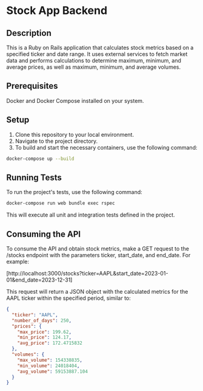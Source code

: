 # Stock App Backend

## Description
This is a Ruby on Rails application that calculates stock metrics based on a specified ticker and date range. It uses external services to fetch market data and performs calculations to determine maximum, minimum, and average prices, as well as maximum, minimum, and average volumes.

## Prerequisites
Docker and Docker Compose installed on your system.

## Setup
1. Clone this repository to your local environment.
2. Navigate to the project directory.
3. To build and start the necessary containers, use the following command:

```sh
docker-compose up --build
```

## Running Tests
To run the project's tests, use the following command:

```sh 
docker-compose run web bundle exec rspec
```

This will execute all unit and integration tests defined in the project.

## Consuming the API
To consume the API and obtain stock metrics, make a GET request to the /stocks endpoint with the parameters ticker, start_date, and end_date. For example:

[http://localhost:3000/stocks?ticker=AAPL&start_date=2023-01-01&end_date=2023-12-31]

This request will return a JSON object with the calculated metrics for the AAPL ticker within the specified period, similar to:

```json
{
  "ticker": "AAPL",
  "number_of_days": 250,
  "prices": {
    "max_price": 199.62,
    "min_price": 124.17,
    "avg_price": 172.4715832
  },
  "volumes": {
    "max_volume": 154338835,
    "min_volume": 24018404,
    "avg_volume": 59153887.104
  }
}
```
